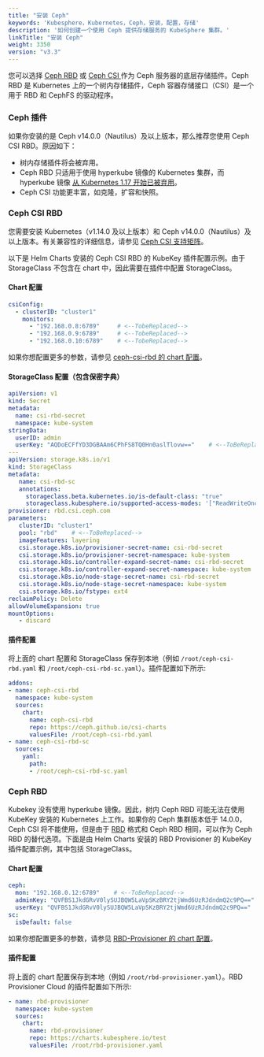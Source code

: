 ```yaml
---
title: "安装 Ceph"
keywords: 'Kubesphere，Kubernetes，Ceph，安装，配置，存储'
description: '如何创建一个使用 Ceph 提供存储服务的 KubeSphere 集群。'
linkTitle: "安装 Ceph"
weight: 3350
version: "v3.3"
---
```


您可以选择 [Ceph RBD](https://kubernetes.io/zh/docs/concepts/storage/storage-classes/#ceph-rbd) 或 [Ceph CSI ](https://github.com/ceph/ceph-csi) 作为 Ceph 服务器的底层存储插件。Ceph RBD 是 Kubernetes 上的一个树内存储插件，Ceph 容器存储接口（CSI）是一个用于 RBD 和 CephFS 的驱动程序。

### Ceph 插件

如果你安装的是 Ceph v14.0.0（Nautilus）及以上版本，那么推荐您使用 Ceph CSI RBD。原因如下：

- 树内存储插件将会被弃用。
- Ceph RBD 只适用于使用 hyperkube 镜像的 Kubernetes 集群，而 hyperkube 镜像
 [从 Kubernetes 1.17 开始已被弃用](https://github.com/kubernetes/kubernetes/pull/85094)。
- Ceph CSI 功能更丰富，如克隆，扩容和快照。

### Ceph CSI RBD

您需要安装 Kubernetes（v1.14.0 及以上版本）和 Ceph v14.0.0（Nautilus）及以上版本。有关兼容性的详细信息，请参见 [Ceph CSI 支持矩阵](https://github.com/ceph/ceph-csi#support-matrix)。

以下是 Helm Charts 安装的 Ceph CSI RBD 的 KubeKey 插件配置示例。由于 StorageClass 不包含在 chart 中，因此需要在插件中配置 StorageClass。

#### Chart 配置

```yaml
csiConfig:
  - clusterID: "cluster1"
    monitors:
      - "192.168.0.8:6789"     # <--TobeReplaced-->
      - "192.168.0.9:6789"     # <--TobeReplaced-->
      - "192.168.0.10:6789"    # <--TobeReplaced-->
```

如果你想配置更多的参数，请参见 [ceph-csi-rbd 的 chart 配置](https://github.com/ceph/ceph-csi/tree/master/charts/ceph-csi-rbd)。

#### StorageClass 配置（包含保密字典）

```yaml
apiVersion: v1
kind: Secret
metadata:
  name: csi-rbd-secret
  namespace: kube-system
stringData:
  userID: admin
  userKey: "AQDoECFfYD3DGBAAm6CPhFS8TQ0Hn0aslTlovw=="    # <--ToBeReplaced-->
---
apiVersion: storage.k8s.io/v1
kind: StorageClass
metadata:
   name: csi-rbd-sc
   annotations:
     storageclass.beta.kubernetes.io/is-default-class: "true"
     storageclass.kubesphere.io/supported-access-modes: '["ReadWriteOnce","ReadOnlyMany","ReadWriteMany"]'
provisioner: rbd.csi.ceph.com
parameters:
   clusterID: "cluster1"
   pool: "rbd"    # <--ToBeReplaced-->
   imageFeatures: layering
   csi.storage.k8s.io/provisioner-secret-name: csi-rbd-secret
   csi.storage.k8s.io/provisioner-secret-namespace: kube-system
   csi.storage.k8s.io/controller-expand-secret-name: csi-rbd-secret
   csi.storage.k8s.io/controller-expand-secret-namespace: kube-system
   csi.storage.k8s.io/node-stage-secret-name: csi-rbd-secret
   csi.storage.k8s.io/node-stage-secret-namespace: kube-system
   csi.storage.k8s.io/fstype: ext4
reclaimPolicy: Delete
allowVolumeExpansion: true
mountOptions:
   - discard
```

#### 插件配置

将上面的 chart 配置和 StorageClass 保存到本地（例如 `/root/ceph-csi-rbd.yaml` 和 `/root/ceph-csi-rbd-sc.yaml`）。插件配置如下所示:

```yaml
addons: 
- name: ceph-csi-rbd
  namespace: kube-system
  sources:
    chart:
      name: ceph-csi-rbd
      repo: https://ceph.github.io/csi-charts
      valuesFile: /root/ceph-csi-rbd.yaml
- name: ceph-csi-rbd-sc
  sources:
    yaml:
      path:
      - /root/ceph-csi-rbd-sc.yaml
```

### Ceph RBD

Kubekey 没有使用 hyperkube 镜像。因此，树内 Ceph RBD 可能无法在使用 KubeKey 安装的 Kubernetes 上工作。如果你的 Ceph 集群版本低于 14.0.0，Ceph CSI 将不能使用，但是由于 [RBD](https://github.com/kubernetes-incubator/external-storage/tree/master/ceph/rbd) 格式和 Ceph RBD 相同，可以作为 Ceph RBD 的替代选项。下面是由 Helm Charts 安装的 RBD Provisioner 的 KubeKey 插件配置示例，其中包括 StorageClass。

#### Chart 配置

```yaml
ceph:
  mon: "192.168.0.12:6789"    # <--ToBeReplaced-->
  adminKey: "QVFBS1JkdGRvV0lySUJBQW5LaVpSKzBRY2tjWmd6UzRJdndmQ2c9PQ=="   # <--ToBeReplaced-->
  userKey: "QVFBS1JkdGRvV0lySUJBQW5LaVpSKzBRY2tjWmd6UzRJdndmQ2c9PQ=="    # <--ToBeReplaced-->
sc:
  isDefault: false
```

如果你想配置更多的参数，请参见 [RBD-Provisioner 的 chart 配置](https://github.com/kubesphere/helm-charts/tree/master/src/test/rbd-provisioner#configuration)。

#### 插件配置

将上面的 chart 配置保存到本地（例如 `/root/rbd-provisioner.yaml`）。RBD Provisioner Cloud 的插件配置如下所示:

```yaml
- name: rbd-provisioner
  namespace: kube-system
  sources:
    chart:
      name: rbd-provisioner
      repo: https://charts.kubesphere.io/test
      valuesFile: /root/rbd-provisioner.yaml
```

